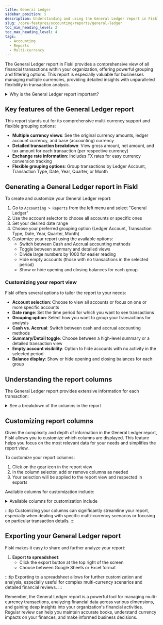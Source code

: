 ```yaml
---
title: General Ledger
sidebar_position: 5
description: Understanding and using the General Ledger report in Fiskl
slug: /core-features/accounting/reports/general-ledger
toc_min_heading_level: 2
toc_max_heading_level: 4
tags:
  - Accounting
  - Reports
  - Multi-currency
---
```


The General Ledger report in Fiskl provides a comprehensive view of all financial transactions within your organization, offering powerful grouping and filtering options. This report is especially valuable for businesses managing multiple currencies, providing detailed insights with unparalleled flexibility in transaction analysis.

<details>
<summary>Why is the General Ledger report important?</summary>

The General Ledger report is essential because it:
- Offers a detailed view of all transactions with flexible grouping options
- Provides multi-currency support at an unprecedented level of detail
- Helps track and analyze transactions across different dimensions (accounts, types, dates)
- Allows for in-depth financial analysis and reconciliation
</details>

## Key features of the General Ledger report

This report stands out for its comprehensive multi-currency support and flexible grouping options:

- **Multiple currency views**: See the original currency amounts, ledger account currency, and base (accounting) currency
- **Detailed transaction breakdown**: View gross amount, net amount, and tax amount for each transaction (per respective currency)
- **Exchange rate information**: Includes FX rates for easy currency conversion tracking
- **Flexible grouping options**: Group transactions by Ledger Account, Transaction Type, Date, Year, Quarter, or Month

## Generating a General Ledger report in Fiskl

To create and customize your General Ledger report:

1. Go to `Accounting > Reports` from the left menu and select "General Ledger"
2. Use the account selector to choose all accounts or specific ones
3. Set your desired date range
4. Choose your preferred grouping option (Ledger Account, Transaction Type, Date, Year, Quarter, Month)
5. Customize your report using the available options:
   - Switch between Cash and Accrual accounting methods
   - Toggle between summary and detailed views
   - Divide large numbers by 1000 for easier reading
   - Hide empty accounts (those with no transactions in the selected period)
   - Show or hide opening and closing balances for each group

### Customizing your report view

Fiskl offers several options to tailor the report to your needs:

- **Account selection**: Choose to view all accounts or focus on one or more specific accounts
- **Date range**: Set the time period for which you want to see transactions
- **Grouping option**: Select how you want to group your transactions for analysis
- **Cash vs. Accrual**: Switch between cash and accrual accounting methods
- **Summary/Detail toggle**: Choose between a high-level summary or a detailed transaction view
- **Empty account visibility**: Option to hide accounts with no activity in the selected period
- **Balance display**: Show or hide opening and closing balances for each group

## Understanding the report columns

The General Ledger report provides extensive information for each transaction:

<details>
<summary>See a breakdown of the columns in the report</summary>

1. **Group**: The grouping category (e.g., Ledger Account, Transaction Type, Date)
2. **Date**: The date of the transaction
3. **Type**: The type of transaction (e.g., invoice, expense, transfer)
4. **Name**: The name of the client or vendor
5. **Category**: The category assigned to the transaction
6. **Description**: A brief description of the transaction

**For amounts, the report shows:**

1. **Gross amount**: Total transaction amount
2. **Net amount**: Amount excluding tax
3. **Tax amount**: Tax portion of the transaction

**Each of these amounts (Gross, Net, Tax) is shown in three currencies:**

- **Original currency**: The currency in which the transaction was originally recorded
- **Account currency**: The currency of the account (for revenue and expenses, this is the base currency)
- **Base currency**: Your company's base accounting currency

7. **Balance**: Running balance of the group (if enabled)
8. **Tax rate**: Applicable tax rate for the transaction
9. **FX rate**: Exchange rate between the base currency and account currency

</details>

## Customizing report columns

Given the complexity and depth of information in the General Ledger report, Fiskl allows you to customize which columns are displayed. This feature helps you focus on the most relevant data for your needs and simplifies the report view.

To customize your report columns:

1. Click on the gear icon in the report view
2. In the column selector, add or remove columns as needed
3. Your selection will be applied to the report view and respected in exports

Available columns for customization include:

<details>
<summary>Available columns for customization include</summary>

- Number
- Type
- Client/Vendor
- Description
- Gross Amount (Original Currency)
- Net Amount (Original Currency)
- Tax Amount (Original Currency)
- FX rate

</details>

:::tip
Customizing your columns can significantly streamline your report, especially when dealing with specific multi-currency scenarios or focusing on particular transaction details.
:::

## Exporting your General Ledger report

Fiskl makes it easy to share and further analyze your report:

1. **Export to spreadsheet**:
   - Click the export button at the top right of the screen
   - Choose between Google Sheets or Excel format

:::tip
Exporting to a spreadsheet allows for further customization and analysis, especially useful for complex multi-currency scenarios and detailed financial reviews.
:::

Remember, the General Ledger report is a powerful tool for managing multi-currency transactions, analyzing financial data across various dimensions, and gaining deep insights into your organization's financial activities. Regular review can help you maintain accurate books, understand currency impacts on your finances, and make informed business decisions.
